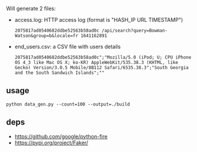 Will generate 2 files:
- access.log: HTTP access log (format is "HASH_IP URL TIMESTAMP")
    ```
    2075817ad0540682ddbe52563b58ad0c /api/search?query=Bowman-Watson&group=b&locale=fr 1641162891
    ```
- end_users.csv: a CSV file with users details
    ```
    2075817ad0540682ddbe52563b58ad0c";"Mozilla/5.0 (iPod; U; CPU iPhone OS 4_3 like Mac OS X; ko-KR) AppleWebKit/535.38.3 (KHTML, like Gecko) Version/3.0.5 Mobile/8B112 Safari/6535.38.3";"South Georgia and the South Sandwich Islands";""
    ```

## usage

```
python data_gen.py --count=100 --output=./build
```

## deps

- https://github.com/google/python-fire
- https://pypi.org/project/Faker/